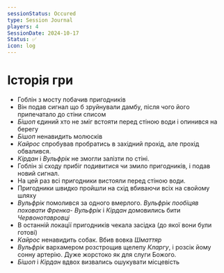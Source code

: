 ```yaml
---
sessionStatus: Occured
type: Session Journal
players: 4
SessionDate: 2024-10-17
Status: ✅
icon: log
---
```

# Історія гри

- Гоблін з мосту побачив пригодників
- Він подав сигнал що б зруйнували дамбу, після чого його припечатало до стіни списом
- _Бішоп_ єдиний хто не зміг встояти перед стіною води і опинився на берегу
- _Бішоп_ ненавидить молюсків
- _Кайрос_ спробував пробратись в західний прохід, але прохід обвалився.
- _Кірдан_ і _Вульфрік_ не змогли залізти по стіні.
- Гоблін зі сходу прибіг подивитися чи змило пригодників, і подав новий сигнал.
- На цей раз всі пригодники вистояли перед стіною води.
- Пригодники швидко пройшли на схід вбиваючи всіх на свойому шляху
- _Вульфрік_ помолився за одного вмерлого.
_Вульфрік пообіцяв поховати Френка_- _Вульфрік_ і _Кірдан_ домовились бити _Червонотавровці_
- В останній локації пригодників чекала засідка (до якої вони були готові)
- _Кайрос_ ненавидить собак. Вбив вовка _Шматтяр_
- _Вульфрік_ вархамером розстрощив щелепу _Кларгу_, і розсік йому сонну артерію. Дуже жорстоко як для слуги Божого.
- _Бішоп_ і _Кірдан_ вдвох визвались ошукувати місцевість


